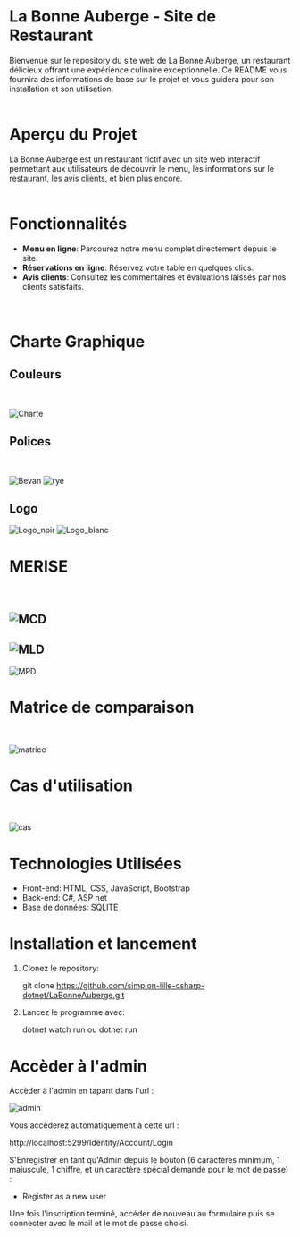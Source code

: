 # La Bonne Auberge - Site de Restaurant

Bienvenue sur le repository du site web de La Bonne Auberge, un restaurant délicieux offrant une expérience culinaire exceptionnelle. Ce README vous fournira des informations de base sur le projet et vous guidera pour son installation et son utilisation.
 <br>
  <br>
# Aperçu du Projet

La Bonne Auberge est un restaurant fictif avec un site web interactif permettant aux utilisateurs de découvrir le menu, les informations sur le restaurant, les avis clients, et bien plus encore.
 <br>
  <br>
# Fonctionnalités

- **Menu en ligne**: Parcourez notre menu complet directement depuis le site.
- **Réservations en ligne**: Réservez votre table en quelques clics.
- **Avis clients**: Consultez les commentaires et évaluations laissés par nos clients satisfaits.
  <br>
   <br>
    <br>
  

# Charte Graphique

## Couleurs
 <br>
 
![Charte](https://github.com/simplon-lille-csharp-dotnet/LaBonneAuberge/assets/150059186/62d487fa-dca1-43ec-9c79-55bf5299b2a1)

## Polices
 <br>
 
![Bevan](https://github.com/simplon-lille-csharp-dotnet/LaBonneAuberge/assets/150059186/9f0b9029-2a6e-45a4-ade8-9dd8b74f705a)
![rye](https://github.com/simplon-lille-csharp-dotnet/LaBonneAuberge/assets/150059186/5d50e67f-42fc-43b2-add1-13f71c750058)

## Logo

![Logo_noir](https://github.com/simplon-lille-csharp-dotnet/LaBonneAuberge/assets/150059186/14f1f55c-81de-4ae9-b087-ccdededcaef4)
![Logo_blanc](https://github.com/simplon-lille-csharp-dotnet/LaBonneAuberge/assets/150059186/add8a64b-1f57-4a29-8549-e166d41b31fc)


# MERISE
 <br>
 
![MCD](https://github.com/simplon-lille-csharp-dotnet/LaBonneAuberge/assets/150059186/0cdecf03-b170-462d-82e8-57192cd5bcca)
---------------------------------------------------------------------------------
![MLD](https://github.com/simplon-lille-csharp-dotnet/LaBonneAuberge/assets/150059186/73fa6784-885c-4fd2-8277-d3588ebf905b)
---------------------------------------------------------------------------------
![MPD](https://github.com/simplon-lille-csharp-dotnet/LaBonneAuberge/assets/150059186/847e802a-4136-4af3-b590-542ee719147f)

# Matrice de comparaison
<br>

![matrice](https://github.com/simplon-lille-csharp-dotnet/LaBonneAuberge/assets/150059186/8a004997-396a-4873-be02-3670cf42109f)

# Cas d'utilisation
<br> 

![cas](https://github.com/simplon-lille-csharp-dotnet/LaBonneAuberge/assets/150059186/783fc485-fdfe-4fa0-8461-270d3d0d0d96)


# Technologies Utilisées

- Front-end: HTML, CSS, JavaScript, Bootstrap 
- Back-end: C#, ASP net
- Base de données: SQLITE

# Installation et lancement

1. Clonez le repository:

   git clone https://github.com/simplon-lille-csharp-dotnet/LaBonneAuberge.git

2. Lancez le programme avec:

   dotnet watch run   ou    dotnet run

# Accèder à l'admin

Accèder à l'admin en tapant dans l'url : 

![admin](https://github.com/simplon-lille-csharp-dotnet/LaBonneAuberge/assets/150059186/2bd116c7-22d0-4b68-ba33-1e94f9ec278e)


Vous accèderez automatiquement à cette url :

 http://localhost:5299/Identity/Account/Login

S'Enregistrer en tant qu'Admin depuis le bouton (6 caractères minimum, 1 majuscule, 1 chiffre, et un caractère spécial demandé pour le mot de passe) : 

- Register as a new user

Une fois l'inscription terminé, accéder de nouveau au formulaire puis se connecter avec le mail et le mot de passe choisi.





